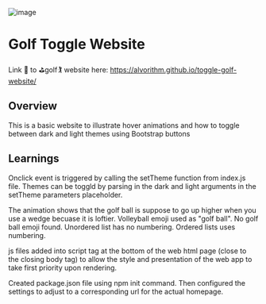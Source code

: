 
![image](https://user-images.githubusercontent.com/49029145/153993235-0268b6ee-c371-449e-9782-44ff5d139461.png)

# Golf Toggle Website
Link 🔗 to :golf:golf:golfing: website here: https://alvorithm.github.io/toggle-golf-website/
## Overview

This is a basic website to illustrate hover animations and how to toggle between dark and light themes using Bootstrap buttons

## Learnings

Onclick event is triggered by calling the setTheme function from index.js file. Themes can be toggld by parsing in the dark and light arguments
in the setTheme parameters placeholder.

The animation shows that the golf ball is suppose to go up higher when you use a wedge becuase it is loftier.
Volleyball emoji used as "golf ball". No golf ball emoji found. Unordered list has no numbering. Ordered lists uses numbering.

js files added into script tag at the bottom of the web html page (close to the closing body tag) 
to allow the style and presentation of the web app to take first priority upon rendering.

Created package.json file using npm init command. Then configured the settings to adjust to a corresponding url for the actual homepage.
